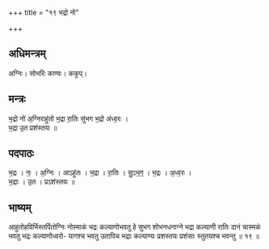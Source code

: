 +++
title = "१९ भद्रो नो"

+++
## अधिमन्त्रम्
अग्निः। सोभरिः काण्वः। ककुप्।

## मन्त्रः
भ॒द्रो नो॑ अ॒ग्निराहु॑तो भ॒द्रा रा॒तिः सु॑भग भ॒द्रो अ॑ध्व॒रः ।  
भ॒द्रा उ॒त प्रश॑स्तयः ॥

## पदपाठः
भ॒द्रः । नः॒ । अ॒ग्निः । आऽहु॑तः । भ॒द्रा । रा॒तिः । सु॒ऽभ॒ग॒ । भ॒द्रः । अ॒ध्व॒रः ।  
भ॒द्राः । उ॒त । प्रऽश॑स्तयः ॥

## भाष्यम्
आहुतोहविर्भिस्तर्पितोग्निः नोस्माकं भद्रः कल्याणोभवतु हे सुभग शोभनधनाग्ने भद्रा कल्याणी रातिः दानं चास्मकं भवतु भद्रः कल्याणोध्वरो- यागश्च भवतु उतापिच भद्राः कल्याण्यः प्रशस्तयः प्रशंसाः स्तुतयश्च भवन्तु ॥ १९ ॥